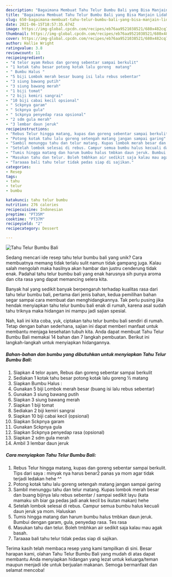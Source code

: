 ```yaml
---
description: "Bagaimana Membuat Tahu Telur Bumbu Bali yang Bisa Manjain Lidah"
title: "Bagaimana Membuat Tahu Telur Bumbu Bali yang Bisa Manjain Lidah"
slug: 650-bagaimana-membuat-tahu-telur-bumbu-bali-yang-bisa-manjain-lidah
date: 2021-06-15T18:57:35.674Z
image: https://img-global.cpcdn.com/recipes/eb76aa9521038521/680x482cq70/tahu-telur-bumbu-bali-foto-resep-utama.jpg
thumbnail: https://img-global.cpcdn.com/recipes/eb76aa9521038521/680x482cq70/tahu-telur-bumbu-bali-foto-resep-utama.jpg
cover: https://img-global.cpcdn.com/recipes/eb76aa9521038521/680x482cq70/tahu-telur-bumbu-bali-foto-resep-utama.jpg
author: Hallie Wright
ratingvalue: 3.8
reviewcount: 11
recipeingredient:
- "4 telor ayam Rebus dan goreng sebentar sampai berkulit"
- "1 kotak tahu besar potong kotak lalu goreng  matang"
- " Bumbu Halus "
- "5 biji Lombok merah besar buang isi lalu rebus sebentar"
- "3 siung bawang putih"
- "3 siung bawang merah"
- "1 biji tomat"
- "2 biji kemiri sangrai"
- "10 biji cabai kecil opsional"
- " Sckpnya garam"
- " Sckpnya gula"
- " Sckpnya penyedap rasa opsional"
- "2 sdm gula merah"
- "3 lembar daun jeruk"
recipeinstructions:
- "Rebus Telur hingga matang, kupas dan goreng sebentar sampai berkulit. Tips dari saya : minyak nya harus benar2 panas ya mom agar tidak terjadi ledakan hehe ^^"
- "Potong kotak tahu lalu goreng setengah matang jangan sampai garing"
- "Sambil menunggu tahu dan telur matang. Kupas lombok merah besar dan buang bijinya lalu rebus sebentar / sampai sedikit layu (kata mamaku sih biar ga pedas jadi anak kecil bs ikutan makan) hehe"
- "Setelah lombok selesai di rebus. Campur semua bumbu halus kecuali daun jeruk ya mom. Haluskan"
- "Tumis hingga matang dan harum bumbu halus tmbkan daun jeruk. Bumbui dengan garam, gula, penyedap rasa. Tes rasa"
- "Masukan tahu dan telur. Boleh tmbhkan air sedikit saja kalau mau agak basah."
- "Taraaaa bali tahu telur tidak pedas siap di sajikan."
categories:
- Resep
tags:
- tahu
- telur
- bumbu

katakunci: tahu telur bumbu 
nutrition: 276 calories
recipecuisine: Indonesian
preptime: "PT35M"
cooktime: "PT37M"
recipeyield: "2"
recipecategory: Dessert

---
```



![Tahu Telur Bumbu Bali](https://img-global.cpcdn.com/recipes/eb76aa9521038521/680x482cq70/tahu-telur-bumbu-bali-foto-resep-utama.jpg)

Sedang mencari ide resep tahu telur bumbu bali yang unik? Cara membuatnya memang tidak terlalu sulit namun tidak gampang juga. Kalau salah mengolah maka hasilnya akan hambar dan justru cenderung tidak enak. Padahal tahu telur bumbu bali yang enak harusnya sih punya aroma dan cita rasa yang dapat memancing selera kita.



Banyak hal yang sedikit banyak berpengaruh terhadap kualitas rasa dari tahu telur bumbu bali, pertama dari jenis bahan, kedua pemilihan bahan segar sampai cara membuat dan menghidangkannya. Tak perlu pusing jika hendak menyiapkan tahu telur bumbu bali enak di rumah, karena asal sudah tahu triknya maka hidangan ini mampu jadi sajian spesial.


Nah, kali ini kita coba, yuk, ciptakan tahu telur bumbu bali sendiri di rumah. Tetap dengan bahan sederhana, sajian ini dapat memberi manfaat untuk membantu menjaga kesehatan tubuh kita. Anda dapat membuat Tahu Telur Bumbu Bali memakai 14 bahan dan 7 langkah pembuatan. Berikut ini langkah-langkah untuk menyiapkan hidangannya.

<!--inarticleads1-->

##### Bahan-bahan dan bumbu yang dibutuhkan untuk menyiapkan Tahu Telur Bumbu Bali:

1. Siapkan 4 telor ayam, Rebus dan goreng sebentar sampai berkulit
1. Sediakan 1 kotak tahu besar potong kotak lalu goreng ½ matang
1. Siapkan  Bumbu Halus :
1. Gunakan 5 biji Lombok merah besar (buang isi lalu rebus sebentar)
1. Gunakan 3 siung bawang putih
1. Siapkan 3 siung bawang merah
1. Siapkan 1 biji tomat
1. Sediakan 2 biji kemiri sangrai
1. Siapkan 10 biji cabai kecil (opsional)
1. Siapkan  Sckpnya garam
1. Gunakan  Sckpnya gula
1. Siapkan  Sckpnya penyedap rasa (opsional)
1. Siapkan 2 sdm gula merah
1. Ambil 3 lembar daun jeruk




<!--inarticleads2-->

##### Cara menyiapkan Tahu Telur Bumbu Bali:

1. Rebus Telur hingga matang, kupas dan goreng sebentar sampai berkulit. Tips dari saya : minyak nya harus benar2 panas ya mom agar tidak terjadi ledakan hehe ^^
1. Potong kotak tahu lalu goreng setengah matang jangan sampai garing
1. Sambil menunggu tahu dan telur matang. Kupas lombok merah besar dan buang bijinya lalu rebus sebentar / sampai sedikit layu (kata mamaku sih biar ga pedas jadi anak kecil bs ikutan makan) hehe
1. Setelah lombok selesai di rebus. Campur semua bumbu halus kecuali daun jeruk ya mom. Haluskan
1. Tumis hingga matang dan harum bumbu halus tmbkan daun jeruk. Bumbui dengan garam, gula, penyedap rasa. Tes rasa
1. Masukan tahu dan telur. Boleh tmbhkan air sedikit saja kalau mau agak basah.
1. Taraaaa bali tahu telur tidak pedas siap di sajikan.




Terima kasih telah membaca resep yang kami tampilkan di sini. Besar harapan kami, olahan Tahu Telur Bumbu Bali yang mudah di atas dapat membantu Anda menyiapkan hidangan yang lezat untuk keluarga/teman maupun menjadi ide untuk berjualan makanan. Semoga bermanfaat dan selamat mencoba!
